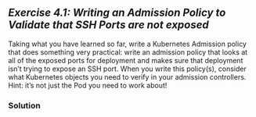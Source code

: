 ## ***Exercise 4.1: Writing an Admission Policy to Validate that SSH Ports are not exposed***

Taking what you have learned so far, write a Kubernetes Admission policy that does something very practical: write an admission policy that looks at all of the exposed ports for deployment and makes sure that deployment isn’t trying to expose an SSH port. When you write this policy(s), consider what Kubernetes objects you need to verify in your admission controllers. Hint: it’s not just the Pod you need to work about\!

### **Solution**